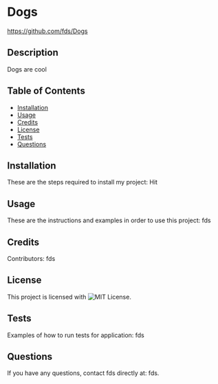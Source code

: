 
# Dogs
https://github.com/fds/Dogs

## Description
Dogs are cool

## Table of Contents
* [Installation](#installation)
* [Usage](#usage)
* [Credits](#credits)
* [License](#license)
* [Tests](#tests)
* [Questions](#questions)

## Installation
These are the steps required to install my project: Hit

## Usage
These are the instructions and examples in order to use this project: fds

## Credits
Contributors: fds

## License
This project is licensed with ![MIT License](https://img.shields.io/badge/license-MIT-green).

## Tests
Examples of how to run tests for application: fds

## Questions
If you have any questions, contact fds directly at: fds.
